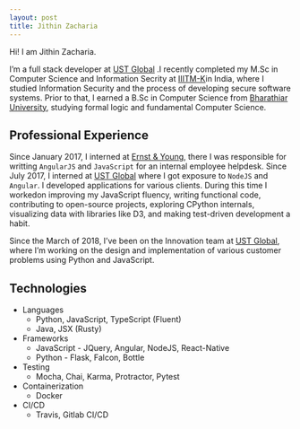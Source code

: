 ```yaml
---
layout: post
title: Jithin Zacharia
---
```


<div class="message">
  Hi! I am Jithin Zacharia.
</div>

I’m a full stack developer at <a href="https://www.ust-global.com/">UST Global</a> .I recently completed my M.Sc in Computer Science and Information Secrity at <a href="https://www.iiitmk.ac.in/">IIITM-K</a>in India, where I studied Information Security and the process of developing secure software systems. Prior to that, I earned a B.Sc in Computer Science from <a href="https://www.b-u.ac.in/">Bharathiar University</a>, studying formal logic and fundamental Computer Science.

## Professional Experience

Since January 2017, I interned at <a href="https://www.ey.com/">Ernst & Young</a>, there I was responsible for writting `AngularJS` and `JavaScript` for an internal employee helpdesk. Since July 2017, I interned at <a href="https://www.ust-global.com/">UST Global</a> where I got exposure to `NodeJS` and `Angular`. I developed applications for various clients.
During this time I workedon improving my JavaScript fluency, writing functional code, contributing to open-source projects, exploring CPython internals, visualizing data with libraries like D3, and making test-driven development a habit.

Since the March of 2018, I’ve been on the Innovation team at <a href="https://www.ust-global.com/">UST Global</a>, where I’m working on the design and implementation of various customer problems using Python and JavaScript.

## Technologies

* Languages
    * Python, JavaScript, TypeScript (Fluent)
    * Java, JSX (Rusty)
* Frameworks
    * JavaScript - JQuery, Angular, NodeJS, React-Native
    * Python - Flask, Falcon, Bottle
* Testing
    * Mocha, Chai, Karma, Protractor, Pytest
* Containerization
    * Docker
* CI/CD
    * Travis, Gitlab CI/CD


